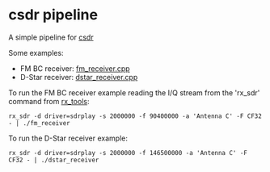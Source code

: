 # csdr pipeline

A simple pipeline for [csdr](https://github.com/jketterl/csdr)

Some examples:
  - FM BC receiver: [fm_receiver.cpp](fm_receiver.cpp)
  - D-Star receiver: [dstar_receiver.cpp](dstar_receiver.cpp)

To run the FM BC receiver example reading the I/Q stream from the 'rx_sdr' command from [rx_tools](https://github.com/rxseger/rx_tools):
```
rx_sdr -d driver=sdrplay -s 2000000 -f 90400000 -a 'Antenna C' -F CF32 - | ./fm_receiver
```

To run the D-Star receiver example:
```
rx_sdr -d driver=sdrplay -s 2000000 -f 146500000 -a 'Antenna C' -F CF32 - | ./dstar_receiver 
```
